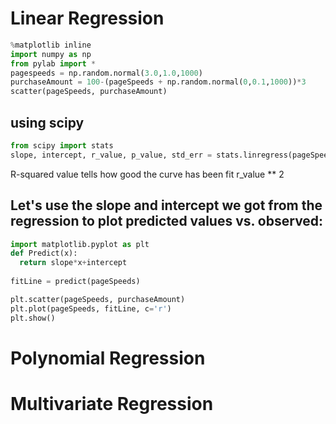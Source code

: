 # Linear Regression
``` python
%matplotlib inline
import numpy as np
from pylab import *
pagespeeds = np.random.normal(3.0,1.0,1000)
purchaseAmount = 100-(pageSpeeds + np.random.normal(0,0.1,1000))*3
scatter(pageSpeeds, purchaseAmount)
```
## using scipy
``` python
from scipy import stats
slope, intercept, r_value, p_value, std_err = stats.linregress(pageSpeeds, purchaseAmount)
```
R-squared value tells how good the curve has been fit
r_value ** 2

## Let's use the slope and intercept we got from the regression to plot predicted values vs. observed:
``` python
import matplotlib.pyplot as plt
def Predict(x):
  return slope*x+intercept
  
fitLine = predict(pageSpeeds)

plt.scatter(pageSpeeds, purchaseAmount)
plt.plot(pageSpeeds, fitLine, c='r')
plt.show()
```
# Polynomial Regression


# Multivariate Regression
